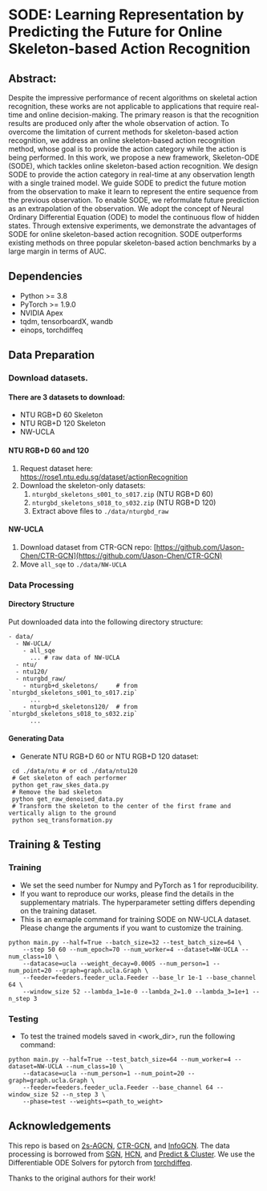 # SODE: Learning Representation by Predicting the Future for Online Skeleton-based Action Recognition

## Abstract:
Despite the impressive performance of recent algorithms on skeletal action recognition, these works are not applicable to applications that require real-time and online decision-making.
The primary reason is that the recognition results are produced only after the whole observation of action.
To overcome the limitation of current methods for skeleton-based action recognition, we address an online skeleton-based action recognition method, whose goal is to provide the action category while the action is being performed.
In this work, we propose a new framework, Skeleton-ODE (SODE), which tackles online skeleton-based action recognition.
We design SODE to provide the action category in real-time at any observation length with a single trained model.
We guide SODE to predict the future motion from the observation to make it learn to represent the entire sequence from the previous observation.
To enable SODE, we reformulate future prediction as an extrapolation of the observation.
We adopt the concept of Neural Ordinary Differential Equation (ODE) to model the continuous flow of hidden states.
Through extensive experiments, we demonstrate the advantages of SODE for online skeleton-based action recognition.
SODE outperforms existing methods on three popular skeleton-based action benchmarks by a large margin in terms of AUC.

## Dependencies

- Python >= 3.8
- PyTorch >= 1.9.0
- NVIDIA Apex
- tqdm, tensorboardX, wandb
- einops, torchdiffeq

## Data Preparation

### Download datasets.

#### There are 3 datasets to download:

- NTU RGB+D 60 Skeleton
- NTU RGB+D 120 Skeleton
- NW-UCLA

#### NTU RGB+D 60 and 120

1. Request dataset here: https://rose1.ntu.edu.sg/dataset/actionRecognition
2. Download the skeleton-only datasets:
   1. `nturgbd_skeletons_s001_to_s017.zip` (NTU RGB+D 60)
   2. `nturgbd_skeletons_s018_to_s032.zip` (NTU RGB+D 120)
   3. Extract above files to `./data/nturgbd_raw`

#### NW-UCLA

1. Download dataset from CTR-GCN repo: [https://github.com/Uason-Chen/CTR-GCN](https://github.com/Uason-Chen/CTR-GCN)
2. Move `all_sqe` to `./data/NW-UCLA`

### Data Processing

#### Directory Structure

Put downloaded data into the following directory structure:

```
- data/
  - NW-UCLA/
    - all_sqe
      ... # raw data of NW-UCLA
  - ntu/
  - ntu120/
  - nturgbd_raw/
    - nturgb+d_skeletons/     # from `nturgbd_skeletons_s001_to_s017.zip`
      ...
    - nturgb+d_skeletons120/  # from `nturgbd_skeletons_s018_to_s032.zip`
      ...
```

#### Generating Data

- Generate NTU RGB+D 60 or NTU RGB+D 120 dataset:

```
 cd ./data/ntu # or cd ./data/ntu120
 # Get skeleton of each performer
 python get_raw_skes_data.py
 # Remove the bad skeleton
 python get_raw_denoised_data.py
 # Transform the skeleton to the center of the first frame and vertically align to the ground
 python seq_transformation.py
```

## Training & Testing

### Training

- We set the seed number for Numpy and PyTorch as 1 for reproducibility.
- If you want to reproduce our works, please find the details in the supplementary matrials. The hyperparameter setting differs depending on the training dataset.
- This is an exmaple command for training SODE on NW-UCLA dataset. Please change the arguments if you want to customize the training.

```
python main.py --half=True --batch_size=32 --test_batch_size=64 \
    --step 50 60 --num_epoch=70 --num_worker=4 --dataset=NW-UCLA --num_class=10 \
    --datacase=ucla --weight_decay=0.0005 --num_person=1 --num_point=20 --graph=graph.ucla.Graph \
    --feeder=feeders.feeder_ucla.Feeder --base_lr 1e-1 --base_channel 64 \
    --window_size 52 --lambda_1=1e-0 --lambda_2=1.0 --lambda_3=1e+1 --n_step 3
```

### Testing

- To test the trained models saved in <work_dir>, run the following command:

```
python main.py --half=True --test_batch_size=64 --num_worker=4 --dataset=NW-UCLA --num_class=10 \
    --datacase=ucla --num_person=1 --num_point=20 --graph=graph.ucla.Graph \
    --feeder=feeders.feeder_ucla.Feeder --base_channel 64 --window_size 52 --n_step 3 \
    --phase=test --weights=<path_to_weight>
```

## Acknowledgements

This repo is based on [2s-AGCN](https://github.com/lshiwjx/2s-AGCN), [CTR-GCN](https://github.com/Uason-Chen/CTR-GCN), and [InfoGCN](https://github.com/stnoah1/infogcn).
The data processing is borrowed from [SGN](https://github.com/microsoft/SGN), [HCN](https://github.com/huguyuehuhu/HCN-pytorch), and [Predict & Cluster](https://github.com/shlizee/Predict-Cluster).
We use the Differentiable ODE Solvers for pytorch from [torchdiffeq](https://github.com/rtqichen/torchdiffeq).

Thanks to the original authors for their work!
